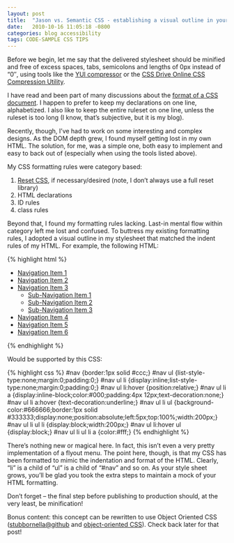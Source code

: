 ```yaml
---
layout: post
title:  "Jason vs. Semantic CSS - establishing a visual outline in your stylesheet"
date:   2010-10-16 11:05:18 -0800
categories: blog accessibility
tags: CODE-SAMPLE CSS TIPS 
---
```


Before we begin, let me say that the delivered stylesheet should be minified and free of excess spaces, tabs, semicolons and lengths of 0px instead of “0″, using tools like the [YUI compressor](http://developer.yahoo.com/yui/compressor/) or the [CSS Drive Online CSS Compression Utility](http://www.cssdrive.com/index.php/main/csscompressor/).

I have read and been part of many discussions about the [format of a CSS document](http://stackoverflow.com/questions/72911/whats-the-best-way-to-organize-css-rules).  I happen to prefer to keep my declarations on one line, alphabetized.  I also like to keep the entire ruleset on one line, unless the ruleset is too long (I know, that’s subjective, but it is my blog).

Recently, though, I’ve had to work on some interesting and complex designs.  As the DOM depth grew, I found myself getting lost in my own HTML.  The solution, for me, was a simple one, both easy to implement and easy to back out of (especially when using the tools listed above).


My CSS formatting rules were category based:

1. [Reset CSS](http://developer.yahoo.com/yui/reset/), if necessary/desired (note, I don’t always use a full reset library)
1. HTML declarations
1. ID rules
1. class rules

Beyond that, I found my formatting rules lacking.  Last-in mental flow within category left me lost and confused.  To buttress my existing formatting rules, I adopted a visual outline in my stylesheet that matched the indent rules of my HTML.  For example, the following HTML:

{% highlight html %}
<div id="nav">
   <ul>
      <li><a href="#" title="some local navigation link">Navigation Item 1</a></li>
      <li><a href="#" title="some local navigation link">Navigation Item 2</a></li>
      <li><a href="#" title="some local navigation link">Navigation Item 3</a>
         <ul>
            <li><a href="#" title="some local navigation link">Sub-Navigation Item 1</a></li>
            <li><a href="#" title="some local navigation link">Sub-Navigation Item 2</a></li>
            <li><a href="#" title="some local navigation link">Sub-Navigation Item 3</a>
         </ul>
      </li>
      <li><a href="#" title="some local navigation link">Navigation Item 4</a></li>
      <li><a href="#" title="some local navigation link">Navigation Item 5</a></li>
      <li><a href="#" title="some local navigation link">Navigation Item 6</a></li>
   </ul>
</div>
{% endhighlight %}

Would be supported by this CSS:

{% highlight css %}
#nav {border:1px solid #ccc;}
	#nav ul {list-style-type:none;margin:0;padding:0;}
		#nav ul li {display:inline;list-style-type:none;margin:0;padding:0;}
		#nav ul li:hover {position:relative;}
			#nav ul li a {display:inline-block;color:#000;padding:4px 12px;text-decoration:none;}
			#nav ul li a:hover {text-decoration:underline;}
			#nav ul li ul {background-color:#666666;border:1px solid #333333;display:none;position:absolute;left:5px;top:100%;width:200px;}
			#nav ul li ul li {display:block;width:200px;}
			#nav ul li:hover ul {display:block;}
			#nav ul li ul li a {color:#fff;}
{% endhighlight %}

There’s nothing new or magical here. In fact, this isn’t even a very pretty implementation of a flyout menu. The point here, though, is that my CSS has been formatted to mimic the indentation and format of the HTML.  Clearly, “li” is a child of “ul” is a child of “#nav” and so on.  As your style sheet grows, you’ll be glad you took the extra steps to maintain a mock of your HTML formatting.

Don’t forget – the final step before publishing to production should, at the very least, be minification!

Bonus content: this concept can be rewritten to use Object Oriented CSS ([stubbornella@github](http://github.com/stubbornella/oocss/wiki) and [object-oriented CSS](http://oocss.org/)).  Check back later for that post!
